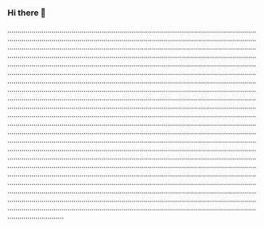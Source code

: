 ### Hi there 👋

....................................................................................................................................................................................................................................................................................................................................................................................................................................................................................................................................................................................................................................................................................................................................................................................................................................................................................................................................................................................................................................................................................................................................................................................................................................................................................................................................................................................................................................................................................................................................................................................................................................................................................................................................................................................................................................................................................................................................................................................................................................................................................................................................................................................................................................................................................................................................................................................................................................................................................................................................................................................................................................................................................................................................................................................................................................................................